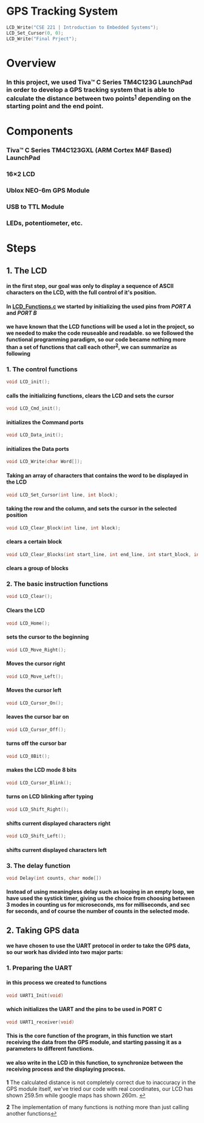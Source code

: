 # GPS Tracking System

```C 
LCD_Write("CSE 221 | Introduction to Embedded Systems");
LCD_Set_Cursor(0, 0);
LCD_Write("Final Prject");
```

# Overview

### In this project, we used **Tiva™ C Series TM4C123G LaunchPad** in order to develop a GPS tracking system that is able to calculate the distance between two points<sup id="a1">[1](#f1)</sup> depending on the starting point and the end point.


# Components

### Tiva™ C Series TM4C123GXL (ARM Cortex M4F Based) LaunchPad
### 16×2 LCD
### Ublox NEO-6m GPS Module
### USB to TTL Module
### LEDs, potentiometer, etc.

# Steps

## 1. The LCD

#### in the first step, our goal was only to display a sequence of **ASCII** characters on the LCD, with the full control of it's position.
#### In [LCD_Functions.c](https://github.com/0ssamaak0/GPS-Tracking-System/blob/main/LCD_Functions.c) we started by initializing the used pins from *PORT A* and *PORT B*
#### we have known that the **LCD functions** will be used a lot in the project, so we needed to make the code reuseable and readable. so we followed the functional programming paradigm, so our code became nothing more than a set of functions that call each other<sup id="a2">[2](#f2)</sup>, we can summarize as following


### 1. The control functions
```C 
void LCD_init();
```
#### calls the initializing functions, clears the LCD and sets the cursor
```C
void LCD_Cmd_init();
```
#### initializes the Command ports
```C
void LCD_Data_init();
```
#### initializes the Data ports
```C
void LCD_Write(char Word[]);
```
#### Taking an array of characters that contains the word to be displayed in the LCD
```C
void LCD_Set_Cursor(int line, int block);
```
#### taking the row and the column, and sets the cursor in the selected position
```C
void LCD_Clear_Block(int line, int block);
```
#### clears a certain block
```C
void LCD_Clear_Blocks(int start_line, int end_line, int start_block, int end_block );
```
#### clears a group of blocks

### 2. The basic instruction functions

```C
void LCD_Clear();
```
#### Clears the LCD
```C
void LCD_Home();
```
#### sets the cursor to the beginning
```C
void LCD_Move_Right();
```
#### Moves the cursor right
```C
void LCD_Move_Left();
```
#### Moves the cursor left
```C
void LCD_Cursor_On();
```
#### leaves the cursor bar on
```C
void LCD_Cursor_Off();
```
#### turns off the cursor bar
```C
void LCD_8Bit();
```
#### makes the LCD mode 8 bits
```C
void LCD_Cursor_Blink();
```
#### turns on LCD blinking after typing
```C
void LCD_Shift_Right();
```
#### shifts current displayed characters right
```C
void LCD_Shift_Left();
```
#### shifts current displayed characters left

### 3. The delay function

```C
void Delay(int counts, char mode[])
```
#### Instead of using meaningless delay such as looping in an empty loop, we have used the systick timer, giving us the choice from choosing between 3 modes in counting **us** for microseconds, **ms** for milliseconds, and **sec** for seconds, and of course the number of counts in the selected mode.


## 2. Taking GPS data
#### we have chosen to use the UART protocol in order to take the GPS data, so our work has divided into two major parts:

### 1. Preparing the UART 
#### in this process we created to functions
```C
void UART1_Init(void)
```
#### which initializes the UART and the pins to be used in **PORT C**
```C
void UART1_receiver(void)
```
#### This is the core function of the program, in this function we start receiving the data from the GPS module, and starting passing it as a parameters to different functions.
#### we also write in the LCD in this function, to synchronize between the receiving process and the displaying process.







<b id="f1">1</b> The calculated distance is not completely correct due to inaccuracy in the GPS module itself, we've tried our code with real coordinates, our LCD has shown 259.5m while google maps has shown 260m. [↩](#a1)

<b id="f2">2</b> The implementation of many functions is nothing more than just calling another functions[↩](#a2)

